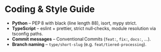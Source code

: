 # Coding & Style Guide

* **Python** – PEP 8 with black (line length 88), isort, mypy strict.
* **TypeScript** – eslint + prettier, strict null‑checks, module resolution via tsconfig paths.
* **Commit messages** – Conventional Commits (`feat:`, `fix:`, `docs:`, …).
* **Branch naming** – `type/short‑slug` (e.g. `feat/tiered-processing`).